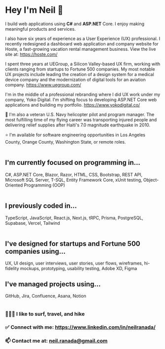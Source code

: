 # Hey I'm Neil 👋
 
I build web applications using **C#** and **ASP.NET** Core. I enjoy making meaningful products and services.

I also have six years of experience as a User Experience (UX) professional. I recently redesigned a dashboard web application and company website for Hoste, a fast-growing vacation rental management business. View the live site at: https://hoste.com/

I spent three years at UEGroup, a Silicon Valley-based UX firm, working with clients ranging from startups to Fortune 500 companies.
My most notable UX projects include leading the creation of a design system for a medical device company and the modernization of digital tools for an aviation company.
https://www.uegroup.com/
<be>

I'm in the middle of a professional rebranding where I did UX work under my company, Yoko Digital. I'm shifting focus to developing ASP.NET Core web applications and building my portfolio. https://www.yokodigital.co/

🚁 I'm also a veteran U.S. Navy helicopter pilot and program manager. The most fulfilling time of my flying career was transporting injured people and delivering relief supplies after Haiti's 7.0 magnitude earthquake in 2010. 

⭐️ I'm available for software engineering opportunities in Los Angeles County, Orange County, Washington State, or remote roles.  
<br>

## I'm currently focused on programming in...
C#, ASP.NET Core, Blazor, Razor, HTML, CSS, Bootstrap, REST API, Microsoft SQL Server, T-SQL, Entity Framework Core, xUnit testing, Object-Oriented Programming (OOP)  
<br>

## I previously coded in... 
TypeScript, JavaScript, React.js, Next.js, tRPC, Prisma, PostgreSQL, Supabase, Vercel, Tailwind  
<br>

## I've designed for startups and Fortune 500 companies using...
UX, UI design, user interviews, user stories, user flows, wireframes, hi-fidelity mockups, prototyping, usability testing, Adobe XD, Figma
<br>

## I've managed projects using...
GitHub, Jira, Confluence, Asana, Notion  
<br>

### 🏄🏻‍♂ I like to surf, travel, and hike

### ✅ Connect with me: https://www.linkedin.com/in/neilranada/

### 📫 Contact me at: neil.ranada@gmail.com
